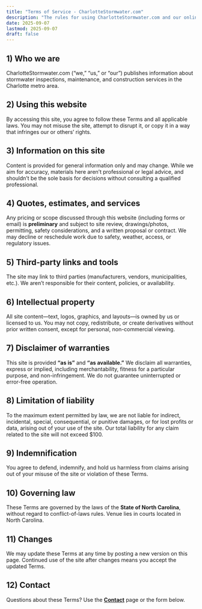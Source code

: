 ```yaml
---
title: "Terms of Service - CharlotteStormwater.com"
description: "The rules for using CharlotteStormwater.com and our online materials."
date: 2025-09-07
lastmod: 2025-09-07
draft: false
---
```


## 1) Who we are
CharlotteStormwater.com (“we,” “us,” or “our”) publishes information about stormwater inspections, maintenance, and construction services in the Charlotte metro area.

## 2) Using this website
By accessing this site, you agree to follow these Terms and all applicable laws. You may not misuse the site, attempt to disrupt it, or copy it in a way that infringes our or others’ rights.

## 3) Information on this site
Content is provided for general information only and may change. While we aim for accuracy, materials here aren’t professional or legal advice, and shouldn’t be the sole basis for decisions without consulting a qualified professional.

## 4) Quotes, estimates, and services
Any pricing or scope discussed through this website (including forms or email) is **preliminary** and subject to site review, drawings/photos, permitting, safety considerations, and a written proposal or contract. We may decline or reschedule work due to safety, weather, access, or regulatory issues.

## 5) Third-party links and tools
The site may link to third parties (manufacturers, vendors, municipalities, etc.). We aren’t responsible for their content, policies, or availability.

## 6) Intellectual property
All site content—text, logos, graphics, and layouts—is owned by us or licensed to us. You may not copy, redistribute, or create derivatives without prior written consent, except for personal, non-commercial viewing.

## 7) Disclaimer of warranties
This site is provided **“as is”** and **“as available.”** We disclaim all warranties, express or implied, including merchantability, fitness for a particular purpose, and non-infringement. We do not guarantee uninterrupted or error-free operation.

## 8) Limitation of liability
To the maximum extent permitted by law, we are not liable for indirect, incidental, special, consequential, or punitive damages, or for lost profits or data, arising out of your use of the site. Our total liability for any claim related to the site will not exceed $100.

## 9) Indemnification
You agree to defend, indemnify, and hold us harmless from claims arising out of your misuse of the site or violation of these Terms.

## 10) Governing law
These Terms are governed by the laws of the **State of North Carolina**, without regard to conflict-of-laws rules. Venue lies in courts located in North Carolina.

## 11) Changes
We may update these Terms at any time by posting a new version on this page. Continued use of the site after changes means you accept the updated Terms.

## 12) Contact
Questions about these Terms? Use the **[Contact](/contact/)** page or the form below.
